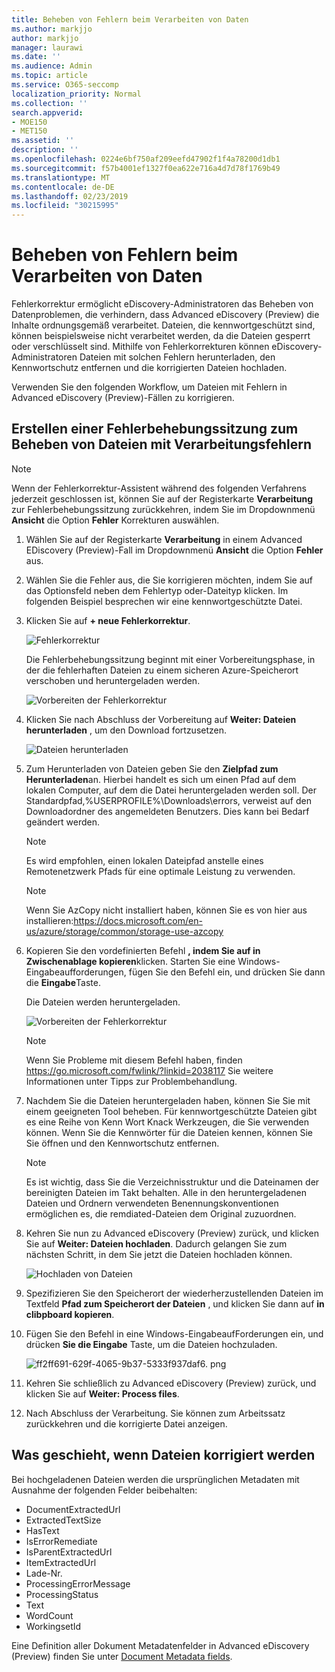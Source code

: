 ```yaml
---
title: Beheben von Fehlern beim Verarbeiten von Daten
ms.author: markjjo
author: markjjo
manager: laurawi
ms.date: ''
ms.audience: Admin
ms.topic: article
ms.service: O365-seccomp
localization_priority: Normal
ms.collection: ''
search.appverid:
- MOE150
- MET150
ms.assetid: ''
description: ''
ms.openlocfilehash: 0224e6bf750af209eefd47902f1f4a78200d1db1
ms.sourcegitcommit: f57b4001ef1327f0ea622e716a4d7d78f1769b49
ms.translationtype: MT
ms.contentlocale: de-DE
ms.lasthandoff: 02/23/2019
ms.locfileid: "30215995"
---
```

# <a name="error-remediation-when-processing-data"></a>Beheben von Fehlern beim Verarbeiten von Daten

Fehlerkorrektur ermöglicht eDiscovery-Administratoren das Beheben von Datenproblemen, die verhindern, dass Advanced eDiscovery (Preview) die Inhalte ordnungsgemäß verarbeitet. Dateien, die kennwortgeschützt sind, können beispielsweise nicht verarbeitet werden, da die Dateien gesperrt oder verschlüsselt sind. Mithilfe von Fehlerkorrekturen können eDiscovery-Administratoren Dateien mit solchen Fehlern herunterladen, den Kennwortschutz entfernen und die korrigierten Dateien hochladen.

Verwenden Sie den folgenden Workflow, um Dateien mit Fehlern in Advanced eDiscovery (Preview)-Fällen zu korrigieren.

## <a name="creating-an-error-remediation-session-to-remediate-files-with-processing-errors"></a>Erstellen einer Fehlerbehebungssitzung zum Beheben von Dateien mit Verarbeitungsfehlern

>[!NOTE]
>Wenn der Fehlerkorrektur-Assistent während des folgenden Verfahrens jederzeit geschlossen ist, können Sie auf der Registerkarte **Verarbeitung** zur Fehlerbehebungssitzung zurückkehren, indem Sie im Dropdownmenü **Ansicht** die Option **Fehler** Korrekturen auswählen.

1. Wählen Sie auf der Registerkarte **Verarbeitung** in einem Advanced EDiscovery (Preview)-Fall im Dropdownmenü **Ansicht** die Option **Fehler** aus.

2. Wählen Sie die Fehler aus, die Sie korrigieren möchten, indem Sie auf das Optionsfeld neben dem Fehlertyp oder-Dateityp klicken.  Im folgenden Beispiel besprechen wir eine kennwortgeschützte Datei.

3. Klicken Sie auf **+ neue Fehlerkorrektur**.

    ![Fehlerkorrektur](../media/8c2faf1a-834b-44fc-b418-6a18aed8b81a.png)

    Die Fehlerbehebungssitzung beginnt mit einer Vorbereitungsphase, in der die fehlerhaften Dateien zu einem sicheren Azure-Speicherort verschoben und heruntergeladen werden.

    ![Vorbereiten der Fehlerkorrektur](../media/390572ec-7012-47c4-a6b6-4cbb5649e8a8.png)

4. Klicken Sie nach Abschluss der Vorbereitung auf **Weiter: Dateien herunterladen** , um den Download fortzusetzen.

    ![Dateien herunterladen](../media/6ac04b09-8e13-414a-9e24-7c75ba586363.png)

5. Zum Herunterladen von Dateien geben Sie den **Zielpfad zum Herunterladen**an. Hierbei handelt es sich um einen Pfad auf dem lokalen Computer, auf dem die Datei heruntergeladen werden soll.  Der Standardpfad,%USERPROFILE%\Downloads\errors, verweist auf den Downloadordner des angemeldeten Benutzers. Dies kann bei Bedarf geändert werden.

    >[!NOTE]
    >Es wird empfohlen, einen lokalen Dateipfad anstelle eines Remotenetzwerk Pfads für eine optimale Leistung zu verwenden.

    > [!NOTE]
    > Wenn Sie AzCopy nicht installiert haben, können Sie es von hier aus installieren:https://docs.microsoft.com/en-us/azure/storage/common/storage-use-azcopy

6. Kopieren Sie den vordefinierten Befehl **, indem Sie auf in Zwischenablage kopieren**klicken. Starten Sie eine Windows-Eingabeaufforderungen, fügen Sie den Befehl ein, und drücken Sie dann die **Eingabe**Taste.  

    Die Dateien werden heruntergeladen.

    ![Vorbereiten der Fehlerkorrektur](../media/f364ab4d-31c5-4375-b69f-650f694a2f69.png)

     > [!NOTE]
     > Wenn Sie Probleme mit diesem Befehl haben, finden https://go.microsoft.com/fwlink/?linkid=2038117 Sie weitere Informationen unter Tipps zur Problembehandlung.

7. Nachdem Sie die Dateien heruntergeladen haben, können Sie Sie mit einem geeigneten Tool beheben. Für kennwortgeschützte Dateien gibt es eine Reihe von Kenn Wort Knack Werkzeugen, die Sie verwenden können. Wenn Sie die Kennwörter für die Dateien kennen, können Sie Sie öffnen und den Kennwortschutz entfernen.
    > [!NOTE]
    > Es ist wichtig, dass Sie die Verzeichnisstruktur und die Dateinamen der bereinigten Dateien im Takt behalten.  Alle in den heruntergeladenen Dateien und Ordnern verwendeten Benennungskonventionen ermöglichen es, die remdiated-Dateien dem Original zuzuordnen.

8. Kehren Sie nun zu Advanced eDiscovery (Preview) zurück, und klicken Sie auf **Weiter: Dateien hochladen**.  Dadurch gelangen Sie zum nächsten Schritt, in dem Sie jetzt die Dateien hochladen können.

    ![Hochladen von Dateien](../media/af3d8617-1bab-4ecd-8de0-22e53acba240.png)

9. Spezifizieren Sie den Speicherort der wiederherzustellenden Dateien im Textfeld **Pfad zum Speicherort der Dateien** , und klicken Sie dann auf **in clibpboard kopieren**.

10. Fügen Sie den Befehl in eine Windows-EingabeaufForderungen ein, und drücken **Sie die Eingabe** Taste, um die Dateien hochzuladen.

    ![ff2ff691-629f-4065-9b37-5333f937daf6. png](../media/ff2ff691-629f-4065-9b37-5333f937daf6.png)

11. Kehren Sie schließlich zu Advanced eDiscovery (Preview) zurück, und klicken Sie auf **Weiter: Process files**.

12. Nach Abschluss der Verarbeitung.  Sie können zum Arbeitssatz zurückkehren und die korrigierte Datei anzeigen.

## <a name="what-happens-when-files-are-remediated"></a>Was geschieht, wenn Dateien korrigiert werden

Bei hochgeladenen Dateien werden die ursprünglichen Metadaten mit Ausnahme der folgenden Felder beibehalten: 

- DocumentExtractedUrl
- ExtractedTextSize
- HasText
- IsErrorRemediate
- IsParentExtractedUrl
- ItemExtractedUrl
- Lade-Nr.
- ProcessingErrorMessage
- ProcessingStatus
- Text
- WordCount
- WorkingsetId

Eine Definition aller Dokument Metadatenfelder in Advanced eDiscovery (Preview) finden Sie unter [Document Metadata fields](document-metadata-fields.md).